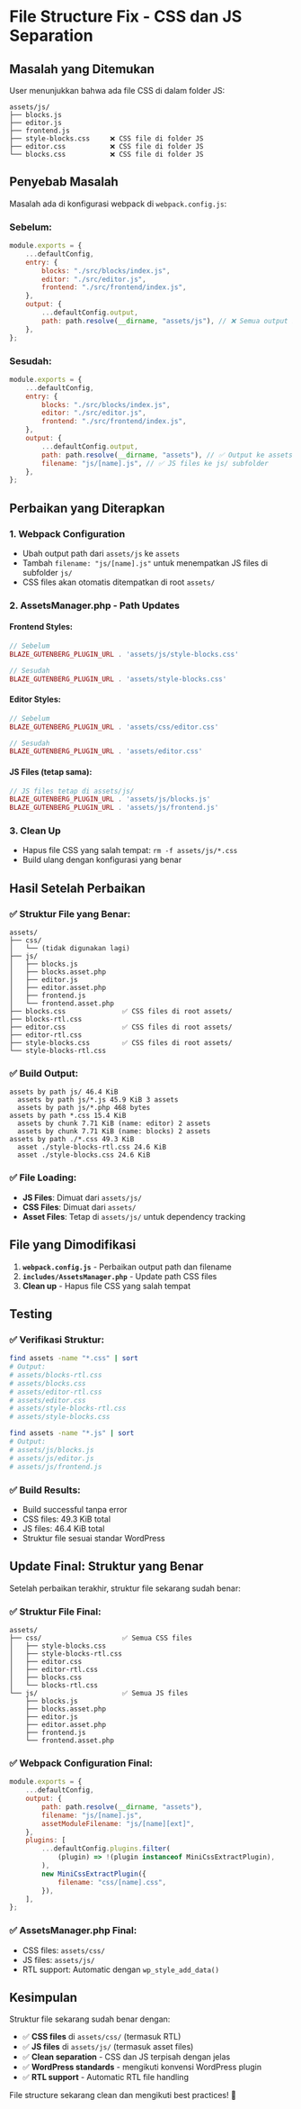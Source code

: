 # File Structure Fix - CSS dan JS Separation

## Masalah yang Ditemukan

User menunjukkan bahwa ada file CSS di dalam folder JS:

```
assets/js/
├── blocks.js
├── editor.js
├── frontend.js
├── style-blocks.css     ❌ CSS file di folder JS
├── editor.css           ❌ CSS file di folder JS
└── blocks.css           ❌ CSS file di folder JS
```

## Penyebab Masalah

Masalah ada di konfigurasi webpack di `webpack.config.js`:

### Sebelum:

```javascript
module.exports = {
	...defaultConfig,
	entry: {
		blocks: "./src/blocks/index.js",
		editor: "./src/editor.js",
		frontend: "./src/frontend/index.js",
	},
	output: {
		...defaultConfig.output,
		path: path.resolve(__dirname, "assets/js"), // ❌ Semua output ke assets/js
	},
};
```

### Sesudah:

```javascript
module.exports = {
	...defaultConfig,
	entry: {
		blocks: "./src/blocks/index.js",
		editor: "./src/editor.js",
		frontend: "./src/frontend/index.js",
	},
	output: {
		...defaultConfig.output,
		path: path.resolve(__dirname, "assets"), // ✅ Output ke assets/
		filename: "js/[name].js", // ✅ JS files ke js/ subfolder
	},
};
```

## Perbaikan yang Diterapkan

### 1. **Webpack Configuration**

- Ubah output path dari `assets/js` ke `assets`
- Tambah `filename: "js/[name].js"` untuk menempatkan JS files di subfolder `js/`
- CSS files akan otomatis ditempatkan di root `assets/`

### 2. **AssetsManager.php - Path Updates**

#### Frontend Styles:

```php
// Sebelum
BLAZE_GUTENBERG_PLUGIN_URL . 'assets/js/style-blocks.css'

// Sesudah
BLAZE_GUTENBERG_PLUGIN_URL . 'assets/style-blocks.css'
```

#### Editor Styles:

```php
// Sebelum
BLAZE_GUTENBERG_PLUGIN_URL . 'assets/css/editor.css'

// Sesudah
BLAZE_GUTENBERG_PLUGIN_URL . 'assets/editor.css'
```

#### JS Files (tetap sama):

```php
// JS files tetap di assets/js/
BLAZE_GUTENBERG_PLUGIN_URL . 'assets/js/blocks.js'
BLAZE_GUTENBERG_PLUGIN_URL . 'assets/js/frontend.js'
```

### 3. **Clean Up**

- Hapus file CSS yang salah tempat: `rm -f assets/js/*.css`
- Build ulang dengan konfigurasi yang benar

## Hasil Setelah Perbaikan

### ✅ **Struktur File yang Benar:**

```
assets/
├── css/
│   └── (tidak digunakan lagi)
├── js/
│   ├── blocks.js
│   ├── blocks.asset.php
│   ├── editor.js
│   ├── editor.asset.php
│   ├── frontend.js
│   └── frontend.asset.php
├── blocks.css              ✅ CSS files di root assets/
├── blocks-rtl.css
├── editor.css              ✅ CSS files di root assets/
├── editor-rtl.css
├── style-blocks.css        ✅ CSS files di root assets/
└── style-blocks-rtl.css
```

### ✅ **Build Output:**

```
assets by path js/ 46.4 KiB
  assets by path js/*.js 45.9 KiB 3 assets
  assets by path js/*.php 468 bytes
assets by path *.css 15.4 KiB
  assets by chunk 7.71 KiB (name: editor) 2 assets
  assets by chunk 7.71 KiB (name: blocks) 2 assets
assets by path ./*.css 49.3 KiB
  asset ./style-blocks-rtl.css 24.6 KiB
  asset ./style-blocks.css 24.6 KiB
```

### ✅ **File Loading:**

- **JS Files**: Dimuat dari `assets/js/`
- **CSS Files**: Dimuat dari `assets/`
- **Asset Files**: Tetap di `assets/js/` untuk dependency tracking

## File yang Dimodifikasi

1. **`webpack.config.js`** - Perbaikan output path dan filename
2. **`includes/AssetsManager.php`** - Update path CSS files
3. **Clean up** - Hapus file CSS yang salah tempat

## Testing

### ✅ **Verifikasi Struktur:**

```bash
find assets -name "*.css" | sort
# Output:
# assets/blocks-rtl.css
# assets/blocks.css
# assets/editor-rtl.css
# assets/editor.css
# assets/style-blocks-rtl.css
# assets/style-blocks.css

find assets -name "*.js" | sort
# Output:
# assets/js/blocks.js
# assets/js/editor.js
# assets/js/frontend.js
```

### ✅ **Build Results:**

- Build successful tanpa error
- CSS files: 49.3 KiB total
- JS files: 46.4 KiB total
- Struktur file sesuai standar WordPress

## Update Final: Struktur yang Benar

Setelah perbaikan terakhir, struktur file sekarang sudah benar:

### ✅ **Struktur File Final:**

```
assets/
├── css/                    ✅ Semua CSS files
│   ├── style-blocks.css
│   ├── style-blocks-rtl.css
│   ├── editor.css
│   ├── editor-rtl.css
│   ├── blocks.css
│   └── blocks-rtl.css
└── js/                     ✅ Semua JS files
    ├── blocks.js
    ├── blocks.asset.php
    ├── editor.js
    ├── editor.asset.php
    ├── frontend.js
    └── frontend.asset.php
```

### ✅ **Webpack Configuration Final:**

```javascript
module.exports = {
	...defaultConfig,
	output: {
		path: path.resolve(__dirname, "assets"),
		filename: "js/[name].js",
		assetModuleFilename: "js/[name][ext]",
	},
	plugins: [
		...defaultConfig.plugins.filter(
			(plugin) => !(plugin instanceof MiniCssExtractPlugin),
		),
		new MiniCssExtractPlugin({
			filename: "css/[name].css",
		}),
	],
};
```

### ✅ **AssetsManager.php Final:**

- CSS files: `assets/css/`
- JS files: `assets/js/`
- RTL support: Automatic dengan `wp_style_add_data()`

## Kesimpulan

Struktur file sekarang sudah benar dengan:

- ✅ **CSS files** di `assets/css/` (termasuk RTL)
- ✅ **JS files** di `assets/js/` (termasuk asset files)
- ✅ **Clean separation** - CSS dan JS terpisah dengan jelas
- ✅ **WordPress standards** - mengikuti konvensi WordPress plugin
- ✅ **RTL support** - Automatic RTL file handling

File structure sekarang clean dan mengikuti best practices! 🎉
